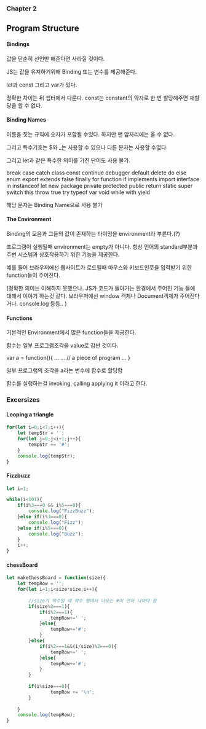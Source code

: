 ### Chapter 2
## Program Structure

#### Bindings

값을 단순히 선언만 해준다면 사라질 것이다.

JS는 값을 유지하기위해 Binding 또는 변수를 제공해준다.

let과 const 그리고 var가 있다.

정확한 차이는 뒤 챕터에서 다룬다.
const는 constant의 약자로 한 번 할당해주면 재할당을 할 수 없다.

#### Binding Names

이름을 짓는 규칙에 숫자가 포함될 수있다.
하지만 맨 앞자리에는 올 수 없다.

그리고 특수기호는 $와 _는 사용할 수 있으나 다른 문자는 사용할 수없다.

그리고 let과 같은 특수한 의미를 가진 단어도 사용 불가.

break case catch class const continue debugger default
delete do else enum export extends false finally for
function if implements import interface in instanceof let
new package private protected public return static super
switch this throw true try typeof var void while with yield

해당 문자는 Binding Name으로 사용 불가 

#### The Environment

Binding의 모음과 그들의 값이 존재하는 타이밍을 environment라 부른다.(?)

프로그램이 실행될때 environment는 empty가 아니다. 항상 언어의 standard부분과 주변 시스템과 상호작용하기 위한 기능을 제공한다.

예를 들어 브라우저에선 웹사이트가 로드될때 마우스와 키보드인풋을 입력받기 위한 function들이 주어진다.

(정확한 의미는 이해하지 못했으나. JS가 코드가 돌아가는 환경에서 주어진 기능 들에 대해서 이야기 하는것 같다. 브라우저에선 window 객체나 Document객체가 주어진다거나. console.log 등등.. )

#### Functions

기본적인 Environment에서 많은 function들을 제공한다.

함수는 일부 프로그램조각을 value로 감싼 것이다.

var a = function(){
    ...
    ...      // a piece of program
    ...
}

일부 프로그램의 조각을 a라는 변수에 함수로 할당함

함수를 실행하는걸 invoking, calling applying it 이라고 한다.


### Excersizes

#### Looping a triangle

```javascript
for(let i=0;i<7;i++){
	let tempStr = '';
	for(let j=0;j<i+1;j++){
    	tempStr += '#';
	}
	console.log(tempStr);
}
```

#### Fizzbuzz

```javascript
let i=1;

while(i<101){
	if(i%3===0 && i%5===0){
    	console.log("FizzBuzz");
	}else if(i%3===0){
		console.log("Fizz");
    }else if(i%5===0){
		console.log("Buzz");
	}
	i++;
}
```

#### chessBoard

```javascript
let makeChessBoard = function(size){
    let tempRow = '';
    for(let i=1;i<size*size;i++){
        
        //size가 짝수일 때 짝수 행에서 나오는 #이 먼저 나와야 함
        if(size%2===1){
            if(i%2===1){
                tempRow+=' ';
            }else{
                tempRow+='#';
            }  
        }else{
            if(i%2===1&&(i/size)%2===0){
                tempRow+=' ';
            }else{
                tempRow+='#';
            }
        }
        
        if(i%size===0){
                tempRow += '\n';
        }
        
    }
    console.log(tempRow);
}
```